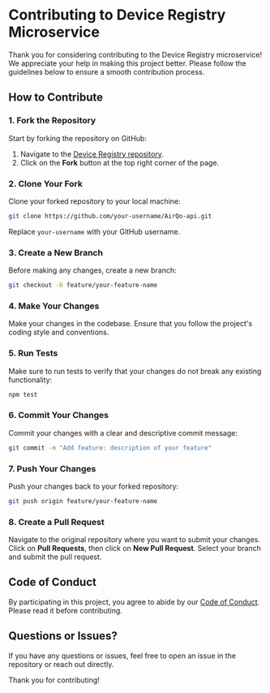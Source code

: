 # Contributing to Device Registry Microservice

Thank you for considering contributing to the Device Registry microservice! We appreciate your help in making this project better. Please follow the guidelines below to ensure a smooth contribution process.

## How to Contribute

### 1. Fork the Repository

Start by forking the repository on GitHub:

1. Navigate to the [Device Registry repository](https://github.com/airqo-platform/AirQo-api).
2. Click on the **Fork** button at the top right corner of the page.

### 2. Clone Your Fork

Clone your forked repository to your local machine:

```bash
git clone https://github.com/your-username/AirQo-api.git
```

Replace `your-username` with your GitHub username.

### 3. Create a New Branch

Before making any changes, create a new branch:

```bash
git checkout -b feature/your-feature-name
```

### 4. Make Your Changes

Make your changes in the codebase. Ensure that you follow the project's coding style and conventions.

### 5. Run Tests

Make sure to run tests to verify that your changes do not break any existing functionality:

```bash
npm test
```

### 6. Commit Your Changes

Commit your changes with a clear and descriptive commit message:

```bash
git commit -m "Add feature: description of your feature"
```

### 7. Push Your Changes

Push your changes back to your forked repository:

```bash
git push origin feature/your-feature-name
```

### 8. Create a Pull Request

Navigate to the original repository where you want to submit your changes. Click on **Pull Requests**, then click on **New Pull Request**. Select your branch and submit the pull request.

## Code of Conduct

By participating in this project, you agree to abide by our [Code of Conduct](CODE_OF_CONDUCT.md). Please read it before contributing.

## Questions or Issues?

If you have any questions or issues, feel free to open an issue in the repository or reach out directly.

Thank you for contributing!

